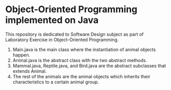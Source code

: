 # Object-Oriented Programming implemented on Java

This repository is dedicated to Software Design subject as part of Laboratory Exercise in Object-Oriented Programming.

1. Main.java is the main class where the instantiation of animal objects happen.
2. Animal.java is the abstract class with the two abstract methods.
3. Mammal.java, Reptile.java, and Bird.java are the abstract subclasses that extends Animal.
4. The rest of the animals are the animal objects which inherits their characteristics to a certain animal group.